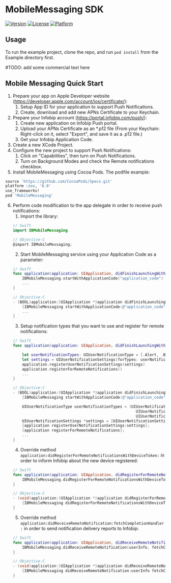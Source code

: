 # MobileMessaging SDK

[![Version](https://img.shields.io/cocoapods/v/MobileMessaging.svg?style=flat)](http://cocoapods.org/pods/MobileMessaging)
[![License](https://img.shields.io/cocoapods/l/MobileMessaging.svg?style=flat)](http://cocoapods.org/pods/MobileMessaging)
[![Platform](https://img.shields.io/cocoapods/p/MobileMessaging.svg?style=flat)](http://cocoapods.org/pods/MobileMessaging)

## Usage

To run the example project, clone the repo, and run `pod install` from the Example directory first.

#TODO: add some commercial text here

## Mobile Messaging Quick Start
1. Prepare your app on  Apple Developer website (https://developer.apple.com/account/ios/certificate/):
	1. Setup App ID for your application to support Push Notifications.
	2. Create, download and add new APNs Certificate to your Keychain.
2. Prepare your Infobip account (https://portal.infobip.com/push/):
	1. Create new application on Infobip Push portal.
	2. Upload your APNs Certificate as an *.p12 file (From your Keychain: Right-click on it, select "Export", and save it as a .p12 file.)
	3. Get your Infobip Application Code.
3. Create a new XCode Project.
4. Configure the new project to support Push Notifications:
	1. Click on "Capabilities", then turn on Push Notifications.
	2. Turn on Background Modes and check the Remote notifications checkbox.
5. Install MobileMessaging using Cocoa Pods. The podfile example:
```ruby
source 'https://github.com/CocoaPods/Specs.git'
platform :ios, '8.0'
use_frameworks!
pod 'MobileMessaging'
```
6. Perform code modification to the app delegate in order to receive push notifications:
	1. Import the library:
	```swift
	// Swift
	import IBMobileMessaging
	```
	```objective-c
	// Objective-C
	@import IBMobileMessaging;
	```
  	2. Start MobileMessaging service using your Application Code as a parameter:
	```swift
	// Swift
	func application(application: UIApplication, didFinishLaunchingWithOptions launchOptions: [NSObject: AnyObject]?) -> Bool {
	    IBMobileMessaging.startWithApplicationCode("application_code")
	    ...
	}	
	```
	```objective-c
	// Objective-C
	- (BOOL)application:(UIApplication *)application didFinishLaunchingWithOptions:(NSDictionary *)launchOptions {
		[IBMobileMessaging startWithApplicationCode:@"application_code"];
		...
	}
	```
  	3. Setup notification types that you want to use and register for remote notifications:
	```swift
	// Swift
	func application(application: UIApplication, didFinishLaunchingWithOptions launchOptions: [NSObject: AnyObject]?) -> Bool {         		IBMobileMessaging.startWithApplicationCode("application_code")

		let userNotificationTypes: UIUserNotificationType = [.Alert, .Badge, .Sound]
		let settings = UIUserNotificationSettings(forTypes: userNotificationTypes, categories: nil)
		application.registerUserNotificationSettings(settings)
		application.registerForRemoteNotifications()
		...
	}
	```
	```objective-c
	// Objective-C
	- (BOOL)application:(UIApplication *)application didFinishLaunchingWithOptions:(NSDictionary *)launchOptions {
		[IBMobileMessaging startWithApplicationCode:@"application_code"];

		UIUserNotificationType userNotificationTypes = (UIUserNotificationTypeAlert |
                                                          UIUserNotificationTypeBadge |
                                                          UIUserNotificationTypeSound);
		UIUserNotificationSettings *settings = [UIUserNotificationSettings settingsForTypes:userNotificationTypes categories:nil];
		[application registerUserNotificationSettings:settings];
		[application registerForRemoteNotifications];
		...
	}
	```
  	4. Override method `application:didRegisterForRemoteNotificationsWithDeviceToken:` in order to inform Infobip about the new device registered:
	```swift
	// Swift
	func application(application: UIApplication, didRegisterForRemoteNotificationsWithDeviceToken deviceToken: NSData) {
		IBMobileMessaging.didRegisterForRemoteNotificationsWithDeviceToken(deviceToken)
	}
	```
	```objective-c
	// Objective-C
	- (void)application:(UIApplication *)application didRegisterForRemoteNotificationsWithDeviceToken:(NSData *)deviceToken {
		[IBMobileMessaging didRegisterForRemoteNotificationsWithDeviceToken:deviceToken];
	}
	```
  	5. Override method `application:didReceiveRemoteNotification:fetchCompletionHandler:` in order to send notification delivery reports to Infobip:
	```swift
	// Swift
	func application(application: UIApplication, didReceiveRemoteNotification userInfo: [NSObject : AnyObject], fetchCompletionHandler completionHandler: (UIBackgroundFetchResult) -> Void) {
		IBMobileMessaging.didReceiveRemoteNotification(userInfo, fetchCompletionHandler: completionHandler)
	}
	```
	```objective-c
	// Objective-C
	- (void)application:(UIApplication *)application didReceiveRemoteNotification:(NSDictionary *)userInfo fetchCompletionHandler:(void (^)(UIBackgroundFetchResult result))completionHandler {
		[IBMobileMessaging didReceiveRemoteNotification:userInfo fetchCompletionHandler:completionHandler];
	}
	```
